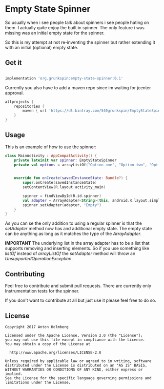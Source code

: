 # Empty State Spinner

So usually when i see people talk about spinners i see people hating on them. I actually quite enjoy
the built in spinner. The only feature i was missing was an initial empty state for the spinner.

So this is my attempt at not re-inventing the spinner but rather extending it with an initial
(optional) empty state.

## Get it

```groovy

implementation 'org.grunkspin:empty-state-spinner:0.1'

```

Currently you also have to add a maven repo since im waiting for jcenter approval.

```groovy
allprojects {
    repositories {
        maven { url 'https://dl.bintray.com/540grunkspin/EmptyStateSpinner' }
    }
}
```

## Usage

This is an example of how to use the spinner:

```kotlin
class MainActivity : AppCompatActivity() {
    private lateinit var spinner: EmptyStateSpinner
    private val options = arrayListOf("Option one", "Option two", "Option three")
    

    override fun onCreate(savedInstanceState: Bundle?) {
        super.onCreate(savedInstanceState)
        setContentView(R.layout.activity_main)

        spinner = findViewById(R.id.spinner)
        val adapter = ArrayAdapter<String>(this, android.R.layout.simple_list_item_1, options)
        spinner.setAdapter(adapter, "Empty")
    }
}
```

As you can se the only addition to using a regular spinner is that the *setAdapter* method now has
and additional empty state. The empty state can be anything as long as it matches the type of the
*ArrayAdapter*.

**IMPORTANT** The underlying list in the array adapter has to be a list that supports removing and
inserting elements. So if you use something like *listOf* instead of *arrayListOf* the *setAdapter*
method will throw an *UnsupportedOperationException*.

## Contributing

Feel free to contribute and submit pull requests. There are currently only Instrumentation tests for
the spinner.

If you don't want to contribute at all but just use it please feel free to do so.

## License


    Copyright 2017 Anton Holmberg
    
    Licensed under the Apache License, Version 2.0 (the "License");
    you may not use this file except in compliance with the License.
    You may obtain a copy of the License at
    
      http://www.apache.org/licenses/LICENSE-2.0
    
    Unless required by applicable law or agreed to in writing, software
    distributed under the License is distributed on an "AS IS" BASIS,
    WITHOUT WARRANTIES OR CONDITIONS OF ANY KIND, either express or implied.
    See the License for the specific language governing permissions and
    limitations under the License.
